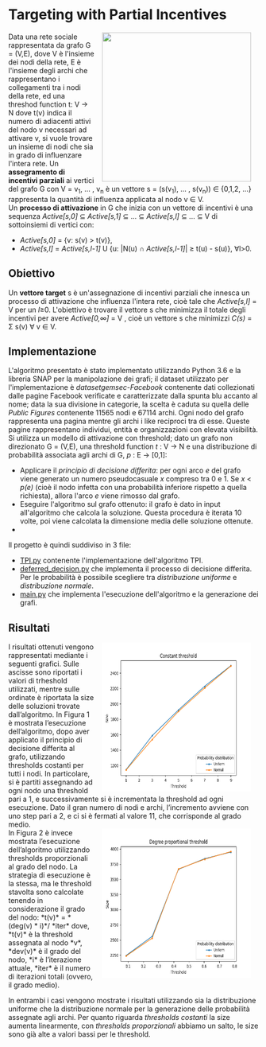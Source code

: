 # Targeting with Partial Incentives
<img src="https://evanemolo.com/assets/images/algorithms/graphs/nodes-edges.png" align="right" Hspace="15" Vspace="0" width=300 height=300
Border="0">
Data una rete sociale rappresentata da grafo G = (V,E), dove V è l'insieme dei nodi
della rete, E è l'insieme degli archi che rappresentano i collegamenti tra i nodi della rete, ed una threshod function t: V → N dove t(v) indica il numero di adiacenti
attivi del nodo v necessari ad attivare v, si vuole trovare un insieme di nodi che sia in grado di influenzare l'intera rete.
Un **assegramento di incentivi parziali** ai vertici del grafo G con V = v<sub>1</sub>, ... , v<sub>n</sub> è un vettore s = (s(v<sub>1</sub>), ... , s(v<sub>n</sub>)) ∈ {0,1,2, ...} rappresenta la quantità di influenza applicata al nodo v ∈ V. <br>
Un **processo di attivazione** in G che inizia con un vettore di incentivi è una sequenza *Active[s,0]* ⊆ *Active[s,1]* ⊆ ...  ⊆ *Active[s,l]* ⊆ ... ⊆ V di sottoinsiemi di vertici con:
* *Active[s,0]* = {v: s(v) > t(v)},
* *Active[s,l]* = *Active[s,l-1]* U {u: |N(u) ∩ *Active[s,l-1]*| ≥ t(u) - s(u)}, ∀l>0.
## Obiettivo
Un **vettore target** s è un'assegnazione di incentivi parziali che innesca un processo di attivazione che influenza l'intera rete, cioè tale che *Active[s,l]* = V per un *l*≥0. L'obiettivo è trovare il vettore s che minimizza il totale degli incentivi per avere *Active[0,∞]* = V , cioè un vettore s che minimizzi *C(s)* = Σ s(v) ∀ v ∈ V.
## Implementazione
L'algoritmo presentato è stato implementato utilizzando Python 3.6 e la libreria SNAP per la manipolazione dei grafi; il dataset utilizzato per l'implementazione è *datasetgemsec-Facebook* contenente dati collezionati dalle pagine Facebook verificate e caratterizzate dalla spunta blu accanto al nome; data la sua divisione in categorie, la scelta è caduta su quella delle *Public Figures* contenente 11565 nodi e 67114 archi.  Ogni nodo del grafo rappresenta una pagina mentre gli archi i like reciproci tra di esse. Queste pagine rappresentano individui, entità e organizzazioni con elevata visibilità.
Si utilizza un modello di attivazione con threshold; dato un grafo non direzionato G = (V,E), una threshold function *t* : V → N e una distribuzione di probabilità associata agli archi di G, *p* : E → [0,1]:
* Applicare il *principio di decisione differita*: per ogni arco *e* del grafo viene generato un numero pseudocasuale *x* compreso tra 0 e 1. Se *x* < *p(e)* (cioè il nodo infetta con una probabilità inferiore rispetto a quella richiesta), allora l'arco *e* viene rimosso dal grafo.
* Eseguire l'algoritmo sul grafo ottenuto: il grafo è dato in input all'algoritmo che calcola la soluzione. Questa procedura è iterata 10 volte, poi viene calcolata la dimensione media delle soluzione ottenute.
* 
Il progetto è quindi suddiviso in 3 file:
* [TPI.py](https://github.com/Peppen/Targeting-with-Partial-Incentives/blob/master/TPI.py) contenente l'implementazione dell'algoritmo TPI.
* [deferred_decision.py](https://github.com/Peppen/Targeting-with-Partial-Incentives/blob/master/deferred_decision.py) che implementa il processo di decisione differita. Per le probabilità è possibile scegliere tra *distribuzione uniforme* e *distribuzione normale*. 
* [main.py](https://github.com/Peppen/Targeting-with-Partial-Incentives/blob/master/main.py) che implementa l'esecuzione dell'algoritmo e la generazione dei grafi.
## Risultati
<img src="constant_plot.png" align="right" Hspace="15" Vspace="0" width=300 height=300 Border="0">
I risultati ottenuti vengono rappresentati mediante i seguenti grafici. Sulle ascisse sono riportati i valori di trheshold utilizzati, mentre sulle ordinate è riportata la size
delle soluzioni trovate dall’algoritmo. In Figura 1 è mostrata l’esecuzione dell’algoritmo, dopo aver applicato il principio di decisione differita al grafo, utilizzando thresholds costanti per tutti i nodi. In particolare, si è partiti assegnando ad ogni nodo una threshold pari a 1, e successivamente si è incrementata la threshold ad ogni esecuzione. Dato il gran numero di nodi e archi, l’incremento avviene con uno step pari a 2, e ci si è fermati al valore 11, che corrisponde al grado medio.
</img>

<br>
<img src="degree_proportional_plot.png" align="right" Hspace="15" Vspace="0" width=300 height=300 Border="0">
In Figura 2 è invece mostrata l’esecuzione dell’algoritmo utilizzando thresholds proporzionali al grado del nodo. La strategia di esecuzione è la stessa, ma le threshold stavolta sono calcolate tenendo in considerazione il grado del nodo: *t(v)* = *(deg(v) * i)*/ *iter* dove, *t(v)* è la threshold assegnata al nodo *v*, *dev(v)* è il grado del nodo, *i* è l’iterazione attuale, *iter* è il numero di iterazioni totali (ovvero, il grado medio).
</img>


In entrambi i casi vengono mostrate i risultati utilizzando sia la distribuzione uniforme che la distribuzione normale per la generazione delle probabilità assegnate
agli archi. Per quanto riguarda *thresholds costanti* la size aumenta linearmente, con *thresholds proporzionali* abbiamo un salto, le size sono già alte a valori bassi per le
threshold.
